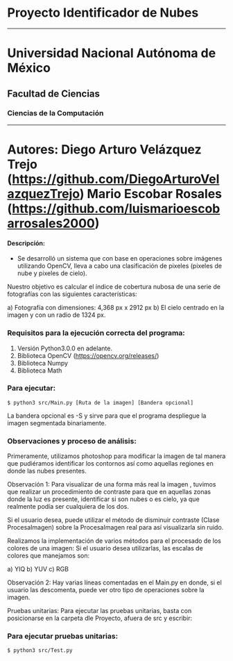 # Proyecto Identificador de Nubes
----
# Universidad Nacional Autónoma de México

## Facultad de Ciencias

### Ciencias de la Computación

----
Autores: Diego Arturo Velázquez Trejo (https://github.com/DiegoArturoVelazquezTrejo)
Mario Escobar Rosales (https://github.com/luismarioescobarrosales2000)
========================

#### Descripción:
  - Se desarrolló un sistema que con base en operaciones sobre imágenes utilizando OpenCV, lleva a cabo una clasificación de pixeles (pixeles de nube y pixeles de cielo).

  Nuestro objetivo es calcular el índice de cobertura nubosa de una serie de fotografías con las siguientes características:

  a) Fotografía con dimensiones: 4,368 px x 2912 px
  b) El cielo centrado en la imagen y con un radio de 1324 px.

### Requisitos para la ejecución correcta del programa:
  1) Versión Python3.0.0 en adelante.
  2) Biblioteca OpenCV (https://opencv.org/releases/)
  3) Biblioteca Numpy
  4) Biblioteca Math

### Para ejecutar:
```
$ python3 src/Main.py [Ruta de la imagen] [Bandera opcional]
```
La bandera opcional es -S y sirve para que el programa despliegue la imagen segmentada binariamente.

### Observaciones y proceso de análisis:
 Primeramente, utilizamos photoshop para modificar la imagen de tal manera que pudiéramos identificar
 los contornos así como aquellas regiones en donde las nubes presentes.

 Observación 1: Para visualizar de una forma más real la imagen , tuvimos que realizar un procedimiento de contraste para que en aquellas zonas donde la luz es presente, identificar si son nubes o es cielo, ya que realmente podía ser cualquiera de los dos.

 Si el usuario desea, puede utilizar el método de disminuir contraste (Clase ProcesaImagen) sobre la ProcesaImagen real para así visualizarla sin ruido.

 Realizamos la implementación de varios métodos para el procesado de los colores de una imagen: Si el usuario
 desea utilizarlas, las escalas de colores que manejamos son:

 a) YIQ
 b) YUV
 c) RGB

 Observación 2: Hay varias líneas comentadas en el Main.py en donde, si el usuario las descomenta, puede ver
 otro tipo de operaciones sobre la imagen.

 Pruebas unitarias:
 Para ejecutar las pruebas unitarias, basta con posicionarse en la carpeta dle Proyecto, afuera de src y escribir:
### Para ejecutar pruebas unitarias:
 ```
 $ python3 src/Test.py 
 ```
